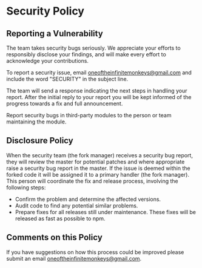 # Security Policy

## Reporting a Vulnerability

The team takes security bugs seriously. We appreciate your efforts to responsibly disclose your findings, and will make every effort to acknowledge your contributions.

To report a security issue, email [oneoftheinfinitemonkeys@gmail.com](mailto:oneoftheinfinitemonkeys@gmail.com) and include the word "SECURITY" in the subject line.

The team will send a response indicating the next steps in handling your report. After the initial reply to your report you will be kept informed of the progress towards a fix and full announcement.

Report security bugs in third-party modules to the person or team maintaining the module.

## Disclosure Policy

When the security team (the fork manager) receives a security bug report, they will review the master for potential patches and where appropriate raise a security bug report in the master. If the issue is deemed within the forked code it will be assigned it to a
primary handler (the fork manager). This person will coordinate the fix and release process,
involving the following steps:

  * Confirm the problem and determine the affected versions.
  * Audit code to find any potential similar problems.
  * Prepare fixes for all releases still under maintenance. These fixes will be
    released as fast as possible to npm.

## Comments on this Policy

If you have suggestions on how this process could be improved please submit an email [oneoftheinfinitemonkeys@gmail.com](mailto:oneoftheinfinitemonkeys@gmail.com).


